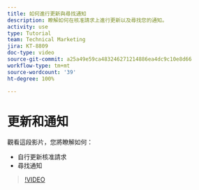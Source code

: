 ```yaml
---
title: 如何進行更新與尋找通知
description: 瞭解如何在核准請求上進行更新以及尋找您的通知。
activity: use
type: Tutorial
team: Technical Marketing
jira: KT-8809
doc-type: video
source-git-commit: a25a49e59ca483246271214886ea4dc9c10e8d66
workflow-type: tm+mt
source-wordcount: '39'
ht-degree: 100%

---
```


# 更新和通知

觀看這段影片，您將瞭解如何：

* 自行更新核准請求
* 尋找通知

>[!VIDEO](https://video.tv.adobe.com/v/335109/?quality=12&learn=on)

<!---
learn more URLS
Tag others on updates
Update work
--->
